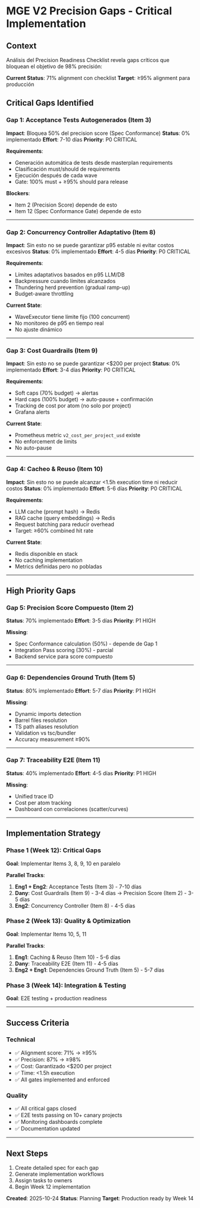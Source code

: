 # MGE V2 Precision Gaps - Critical Implementation

## Context

Análisis del Precision Readiness Checklist revela gaps críticos que bloquean el objetivo de 98% precisión:

**Current Status**: 71% alignment con checklist
**Target**: ≥95% alignment para producción

## Critical Gaps Identified

### Gap 1: Acceptance Tests Autogenerados (Item 3)
**Impact**: Bloquea 50% del precision score (Spec Conformance)
**Status**: 0% implementado
**Effort**: 7-10 días
**Priority**: P0 CRITICAL

**Requirements**:
- Generación automática de tests desde masterplan requirements
- Clasificación must/should de requirements
- Ejecución después de cada wave
- Gate: 100% must + ≥95% should para release

**Blockers**:
- Item 2 (Precision Score) depende de esto
- Item 12 (Spec Conformance Gate) depende de esto

---

### Gap 2: Concurrency Controller Adaptativo (Item 8)
**Impact**: Sin esto no se puede garantizar p95 estable ni evitar costos excesivos
**Status**: 0% implementado
**Effort**: 4-5 días
**Priority**: P0 CRITICAL

**Requirements**:
- Límites adaptativos basados en p95 LLM/DB
- Backpressure cuando límites alcanzados
- Thundering herd prevention (gradual ramp-up)
- Budget-aware throttling

**Current State**:
- WaveExecutor tiene límite fijo (100 concurrent)
- No monitoreo de p95 en tiempo real
- No ajuste dinámico

---

### Gap 3: Cost Guardrails (Item 9)
**Impact**: Sin esto no se puede garantizar <$200 per project
**Status**: 0% implementado
**Effort**: 3-4 días
**Priority**: P0 CRITICAL

**Requirements**:
- Soft caps (70% budget) → alertas
- Hard caps (100% budget) → auto-pause + confirmación
- Tracking de cost por atom (no solo por project)
- Grafana alerts

**Current State**:
- Prometheus metric `v2_cost_per_project_usd` existe
- No enforcement de limits
- No auto-pause

---

### Gap 4: Cacheo & Reuso (Item 10)
**Impact**: Sin esto no se puede alcanzar <1.5h execution time ni reducir costos
**Status**: 0% implementado
**Effort**: 5-6 días
**Priority**: P0 CRITICAL

**Requirements**:
- LLM cache (prompt hash) → Redis
- RAG cache (query embeddings) → Redis
- Request batching para reducir overhead
- Target: ≥60% combined hit rate

**Current State**:
- Redis disponible en stack
- No caching implementation
- Metrics definidas pero no pobladas

---

## High Priority Gaps

### Gap 5: Precision Score Compuesto (Item 2)
**Status**: 70% implementado
**Effort**: 3-5 días
**Priority**: P1 HIGH

**Missing**:
- Spec Conformance calculation (50%) - depende de Gap 1
- Integration Pass scoring (30%) - parcial
- Backend service para score compuesto

---

### Gap 6: Dependencies Ground Truth (Item 5)
**Status**: 80% implementado
**Effort**: 5-7 días
**Priority**: P1 HIGH

**Missing**:
- Dynamic imports detection
- Barrel files resolution
- TS path aliases resolution
- Validation vs tsc/bundler
- Accuracy measurement ≥90%

---

### Gap 7: Traceability E2E (Item 11)
**Status**: 40% implementado
**Effort**: 4-5 días
**Priority**: P1 HIGH

**Missing**:
- Unified trace ID
- Cost per atom tracking
- Dashboard con correlaciones (scatter/curves)

---

## Implementation Strategy

### Phase 1 (Week 12): Critical Gaps
**Goal**: Implementar Items 3, 8, 9, 10 en paralelo

**Parallel Tracks**:
1. **Eng1 + Eng2**: Acceptance Tests (Item 3) - 7-10 días
2. **Dany**: Cost Guardrails (Item 9) - 3-4 días → Precision Score (Item 2) - 3-5 días
3. **Eng2**: Concurrency Controller (Item 8) - 4-5 días

### Phase 2 (Week 13): Quality & Optimization
**Goal**: Implementar Items 10, 5, 11

**Parallel Tracks**:
1. **Eng1**: Caching & Reuso (Item 10) - 5-6 días
2. **Dany**: Traceability E2E (Item 11) - 4-5 días
3. **Eng2 + Eng1**: Dependencies Ground Truth (Item 5) - 5-7 días

### Phase 3 (Week 14): Integration & Testing
**Goal**: E2E testing + production readiness

---

## Success Criteria

### Technical
- ✅ Alignment score: 71% → ≥95%
- ✅ Precision: 87% → ≥98%
- ✅ Cost: Garantizado <$200 per project
- ✅ Time: <1.5h execution
- ✅ All gates implemented and enforced

### Quality
- ✅ All critical gaps closed
- ✅ E2E tests passing on 10+ canary projects
- ✅ Monitoring dashboards complete
- ✅ Documentation updated

---

## Next Steps

1. Create detailed spec for each gap
2. Generate implementation workflows
3. Assign tasks to owners
4. Begin Week 12 implementation

**Created**: 2025-10-24
**Status**: Planning
**Target**: Production ready by Week 14
